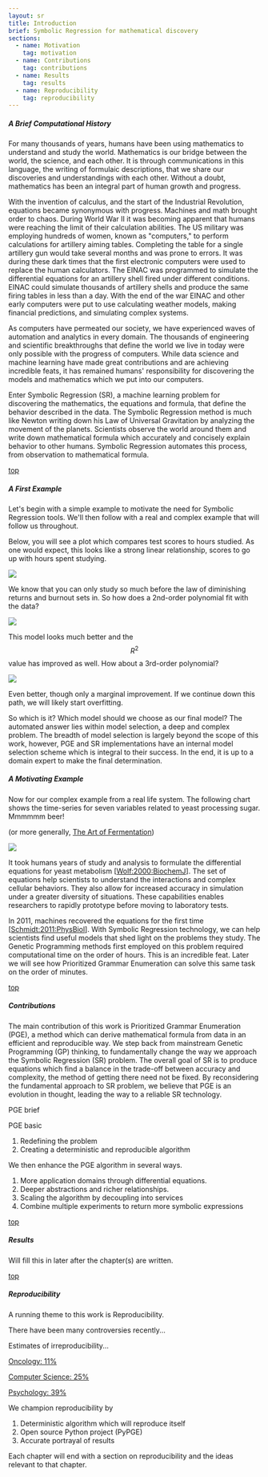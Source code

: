```yaml
---
layout: sr
title: Introduction
brief: Symbolic Regression for mathematical discovery
sections:
  - name: Motivation
    tag: motivation
  - name: Contributions
    tag: contributions
  - name: Results
    tag: results
  - name: Reproducibility
    tag: reproducibility
---
```




##### A Brief Computational History

For many thousands of years,
humans have been using mathematics
to understand and study the world.
Mathematics is our bridge
between the world, the science, and each other.
It is through communications in this language,
the writing of formulaic descriptions,
that we share our discoveries and understandings
with each other.
Without a doubt, 
mathematics has been an integral
part of human growth and progress.

With the invention of calculus,
and the start of the Industrial Revolution,
equations became synonymous with progress.
Machines and math brought order to chaos.
During World War II
it was becoming apparent
that humans were reaching the limit of 
their calculation abilities.
The US military was employing hundreds
of women, known as "computers," to perform
calculations for artillery aiming tables.
Completing the table for a single artillery gun 
would take several months and was prone to errors.
It was during these dark times
that the first electronic computers were used
to replace the human calculators.
The EINAC was programmed to simulate the
differential equations for an 
artillery shell fired under different conditions.
EINAC could simulate thousands of artillery shells
and produce the same firing tables in less than a day.
With the end of the war EINAC and
other early computers were put
to use calculating weather models,
making financial predictions,
and simulating complex systems.

As computers have permeated our society,
we have experienced waves of automation
and analytics in every domain.
The thousands of engineering and scientific
breakthroughs that define the world we live in today
were only possible with the progress of computers.
While data science and machine learning
have made great contributions and are
achieving incredible feats,
it has remained humans'
responsibility for discovering
the models and mathematics 
which we put into our computers.

Enter Symbolic Regression (SR), 
a machine learning problem
for discovering the mathematics, 
the equations and formula,
that define the behavior
described in the data.
The Symbolic Regression method
is much like Newton writing down his
Law of Universal Gravitation
by analyzing the movement of the planets.
Scientists observe the world around them
and write down mathematical formula
which accurately and concisely
explain behavior to other humans.
Symbolic Regression automates this process,
from observation to mathematical formula.




<div id="motivation"></div>
<a class="right" href="#top">top</a>


##### A First Example

Let's begin with a simple example
to motivate the need for 
Symbolic Regression tools.
We'll then follow with a
real and complex example 
that will follow us throughout.


Below, you will see a plot
which compares test scores
to hours studied.
As one would expect,
this looks like a strong linear relationship,
scores to go up with
hours spent studying.

<img class="responsive-img" src="/sr/img/intro/linreg-p1.png">


We know that you can only study so much
before the law of diminishing returns 
and burnout sets in.
So how does a 2nd-order polynomial
fit with the data?

<img class="responsive-img" src="/sr/img/intro/linreg-p2.png">


This model looks much better and the $$R^2$$ value has improved as well.
How about a 3rd-order polynomial?

<img class="responsive-img" src="/sr/img/intro/linreg-p3.png">


Even better, though only a marginal improvement.
If we continue down this path,
we will likely start overfitting.

So which is it? 
Which model should we choose as our final model?
The automated answer lies within model selection,
a deep and complex problem. 
The breadth of model selection
is largely beyond the scope of this work,
however,
PGE and SR implementations
have an internal model selection
scheme which is integral to their success.
In the end, it is up to a domain expert
to make the final determination.

##### A Motivating Example

Now for our complex example from a real life system.
The following chart shows the time-series for
seven variables related to yeast processing sugar.
Mmmmmm beer! 

(or more generally, 
[The Art of Fermentation](http://www.amazon.com/The-Art-Fermentation-Exploration-Essential-ebook/dp/B0083JQCF2))



<img class="responsive-img" src="/sr/img/intro/yeast.png">


It took humans years of study and analysis
to formulate the differential equations for
yeast metabolism 
[[Wolf:2000:BiochemJ](http://www.ncbi.nlm.nih.gov/pubmed/10702114)].
The set of equations 
help scientists to understand the
interactions and complex cellular behaviors.
They also
allow for increased accuracy in simulation
under a greater diversity of situations.
These capabilities
enables researchers to rapidly
prototype before moving to 
laboratory tests.

In 2011, machines recovered the equations
for the first time 
[[Schmidt:2011:PhysBiol](http://www.ncbi.nlm.nih.gov/pubmed/21832805)]. 
With Symbolic Regression technology,
we can help scientists find useful models
that shed light on the problems they study.
The Genetic Programming methods first employed
on this problem required computational time
on the order of hours.
This is an incredible feat.
Later we will see how 
Prioritized Grammar Enumeration
can solve this same task
on the order of minutes.












<div id="contributions"></div>
<a class="right" href="#top">top</a>

##### Contributions

The main contribution of this work is 
Prioritized Grammar Enumeration (PGE),
a method which can derive
mathematical formula from data
in an efficient and reproducible way.
We step back from mainstream 
Genetic Programming (GP) thinking,
to fundamentally change the way we
approach the Symbolic Regression (SR) problem.
The overall goal of SR is to produce
equations which find a balance in the
trade-off between accuracy and complexity,
the method of getting there need 
not be fixed.
By reconsidering the fundamental approach to SR problem,
we believe that PGE is an evolution in thought,
leading the way to a reliable SR technology.


PGE brief

PGE basic

1. Redefining the problem
1. Creating a deterministic and reproducible algorithm


We then enhance the PGE algorithm
in several ways.

1. More application domains through differential equations.
1. Deeper abstractions and richer relationships.
1. Scaling the algorithm by decoupling into services
1. Combine multiple experiments to return more symbolic expressions







<div id="results"></div>
<a class="right" href="#top">top</a>

##### Results

Will fill this in later after the chapter(s) are written.


<div id="reproducibility"></div>
<a class="right" href="#top">top</a>


##### Reproducibility

A running theme to this work is Reproducibility.

There have been many controversies recently...


Estimates of irreproducibility...

[Oncology: 11%](http://www.nature.com/nature/journal/v483/n7391/full/483531a.html)

[Computer Science: 25%](http://reproducibility.cs.arizona.edu/tr.pdf)

[Psychology: 39%](http://www.sciencemag.org/content/349/6251/aac4716)





We champion reproducibility by

1. Deterministic algorithm which will reproduce itself
1. Open source Python project (PyPGE)
1. Accurate portrayal of results


Each chapter will end with a section on reproducibility
and the ideas relevant to that chapter.







